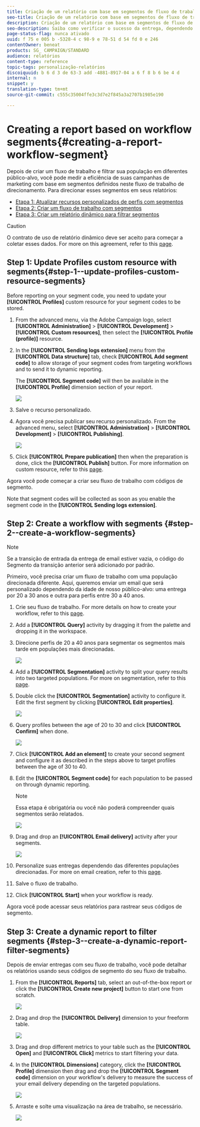 ```yaml
---
title: Criação de um relatório com base em segmentos de fluxo de trabalho
seo-title: Criação de um relatório com base em segmentos de fluxo de trabalho
description: Criação de um relatório com base em segmentos de fluxo de trabalho
seo-description: Saiba como verificar o sucesso da entrega, dependendo dos segmentos dos seus fluxos de trabalho em seus relatórios.
page-status-flag: nunca ativado
uuid: f 75 e 005 b -5328-4 c 98-9 e 78-51 d 54 fd 0 e 246
contentOwner: beneat
products: SG_ CAMPAIGN/STANDARD
audience: relatórios
content-type: reference
topic-tags: personalização-relatórios
discoiquuid: b 6 d 3 de 63-3 add -4881-8917-04 a 6 f 8 b 6 be 4 d
internal: n
snippet: y
translation-type: tm+mt
source-git-commit: c555c35004ffe3c3d7e2f845a3a2707b1985e190

---
```



# Creating a report based on workflow segments{#creating-a-report-workflow-segment}

Depois de criar um fluxo de trabalho e filtrar sua população em diferentes público-alvo, você pode medir a eficiência de suas campanhas de marketing com base em segmentos definidos neste fluxo de trabalho de direcionamento.
Para direcionar esses segmentos em seus relatórios:

* [Etapa 1: Atualizar recursos personalizados de perfis com segmentos](#step-1--update-profiles-custom-resource-segments)
* [Etapa 2: Criar um fluxo de trabalho com segmentos](#step-2--create-a-workflow-segments)
* [Etapa 3: Criar um relatório dinâmico para filtrar segmentos](#step-3--create-a-dynamic-report-filter-segments)

>[!CAUTION]
>O contrato de uso de relatório dinâmico deve ser aceito para começar a coletar esses dados.
>For more on this agreement, refer to this [page](../../reporting/using/about-dynamic-reports.md#dynamic-reporting-usage-agreement).

## Step 1: Update Profiles custom resource with segments{#step-1--update-profiles-custom-resource-segments}

Before reporting on your segment code, you need to update your **[!UICONTROL Profiles]** custom resource for your segment codes to be stored.

1. From the advanced menu, via the Adobe Campaign logo, select **[!UICONTROL Administration]** &gt; **[!UICONTROL Development]** &gt; **[!UICONTROL Custom resources]**, then select the **[!UICONTROL Profile (profile)]** resource.
1. In the **[!UICONTROL Sending logs extension]** menu from the **[!UICONTROL Data structure]** tab, check **[!UICONTROL Add segment code]** to allow storage of your segment codes from targeting workflows and to send it to dynamic reporting.

   The **[!UICONTROL Segment code]** will then be available in the **[!UICONTROL Profile]** dimension section of your report.

   ![](assets/report_segment_4.png)

1. Salve o recurso personalizado.

1. Agora você precisa publicar seu recurso personalizado.
From the advanced menu, select **[!UICONTROL Administration]** &gt; **[!UICONTROL Development]** &gt; **[!UICONTROL Publishing]**.

   ![](assets/custom_profile_7.png)

1. Click **[!UICONTROL Prepare publication]** then when the preparation is done, click the **[!UICONTROL Publish]** button. For more information on custom resource, refer to this [page](../../developing/using/updating-the-database-structure.md).

Agora você pode começar a criar seu fluxo de trabalho com códigos de segmento.

Note that segment codes will be collected as soon as you enable the segment code in the **[!UICONTROL Sending logs extension]**.

## Step 2: Create a workflow with segments {#step-2--create-a-workflow-segments}

>[!NOTE]
>Se a transição de entrada da entrega de email estiver vazia, o código do Segmento da transição anterior será adicionado por padrão.

Primeiro, você precisa criar um fluxo de trabalho com uma população direcionada diferente. Aqui, queremos enviar um email que será personalizado dependendo da idade de nosso público-alvo: uma entrega por 20 a 30 anos e outra para perfis entre 30 a 40 anos.

1. Crie seu fluxo de trabalho. For more details on how to create your workflow, refer to this [page](../../automating/using/building-a-workflow.md).

1. Add a **[!UICONTROL Query]** activity by dragging it from the palette and dropping it in the workspace.

1. Direcione perfis de 20 a 40 anos para segmentar os segmentos mais tarde em populações mais direcionadas.

   ![](assets/report_segment_1.png)

1. Add a **[!UICONTROL Segmentation]** activity to split your query results into two targeted populations. For more on segmentation, refer to this [page](../../automating/using/targeting-data.md#segmenting-data).

1. Double click the **[!UICONTROL Segmentation]** activity to configure it. Edit the first segment by clicking **[!UICONTROL Edit properties]**.

   ![](assets/report_segment_7.png)

1. Query profiles between the age of 20 to 30 and click **[!UICONTROL Confirm]** when done.

   ![](assets/report_segment_8.png)

1. Click **[!UICONTROL Add an element]** to create your second segment and configure it as described in the steps above to target profiles between the age of 30 to 40.

1. Edit the **[!UICONTROL Segment code]** for each population to be passed on through dynamic reporting.

   >[!NOTE]
   >Essa etapa é obrigatória ou você não poderá compreender quais segmentos serão relatados.

   ![](assets/report_segment_9.png)

1. Drag and drop an **[!UICONTROL Email delivery]** activity after your segments.

   ![](assets/report_segment_3.png)

1. Personalize suas entregas dependendo das diferentes populações direcionadas. For more on email creation, refer to this [page](../../designing/using/about-email-content-design.md).

1. Salve o fluxo de trabalho.

1. Click **[!UICONTROL Start]** when your workflow is ready.

Agora você pode acessar seus relatórios para rastrear seus códigos de segmento.

## Step 3: Create a dynamic report to filter segments {#step-3--create-a-dynamic-report-filter-segments}

Depois de enviar entregas com seu fluxo de trabalho, você pode detalhar os relatórios usando seus códigos de segmento do seu fluxo de trabalho.

1. From the **[!UICONTROL Reports]** tab, select an out-of-the-box report or click the **[!UICONTROL Create new project]** button to start one from scratch.

   ![](assets/custom_profile_18.png)
1. Drag and drop the **[!UICONTROL Delivery]** dimension to your freeform table.

   ![](assets/report_segment_5.png)

1. Drag and drop different metrics to your table such as the **[!UICONTROL Open]** and **[!UICONTROL Click]** metrics to start filtering your data.
1. In the **[!UICONTROL Dimensions]** category, click the **[!UICONTROL Profile]** dimension then drag and drop the **[!UICONTROL Segment code]** dimension on your workflow's delivery to measure the success of your email delivery depending on the targeted populations.

   ![](assets/report_segment_6.png)

1. Arraste e solte uma visualização na área de trabalho, se necessário.

   ![](assets/report_segment_10.png)
